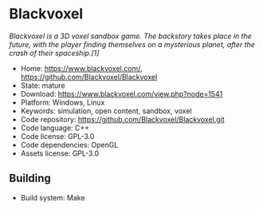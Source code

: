 # Blackvoxel

_Blackvoxel is a 3D voxel sandbox game. The backstory takes place in the future, with the player finding themselves on a mysterious planet, after the crash of their spaceship.&#91;1&#93;_

- Home: https://www.blackvoxel.com/, https://github.com/Blackvoxel/Blackvoxel
- State: mature
- Download: https://www.blackvoxel.com/view.php?node=1541
- Platform: Windows, Linux
- Keywords: simulation, open content, sandbox, voxel
- Code repository: https://github.com/Blackvoxel/Blackvoxel.git
- Code language: C++
- Code license: GPL-3.0
- Code dependencies: OpenGL
- Assets license: GPL-3.0

## Building

- Build system: Make
